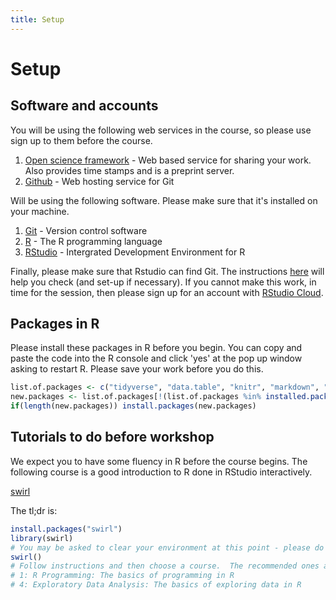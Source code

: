 ```yaml
---
title: Setup
---
```


Setup
===

## Software and accounts

You will be using the following web services in the course, so please use sign up to them before the course.

1. [Open science framework](https://osf.io) - Web based service for sharing your work. Also provides time stamps and is a preprint server.
1. [Github](https://github.com/) - Web hosting service for Git

Will be using the following software.  Please make sure that it's installed on your machine.

1. [Git](https://git-scm.com/) - Version control software
1. [R](https://www.r-project.org/) - The R programming language
1. [RStudio](https://www.rstudio.com/) - Intergrated Development Environment for R

Finally, please make sure that Rstudio can find Git. The instructions [here](https://happygitwithr.com/rstudio-see-git.html) will help you check (and set-up if necessary). If you cannot make this work, in time for the session, then please sign up for an account with [RStudio Cloud](https://rstudio.cloud).

## Packages in R

Please install these packages in R before you begin. You can copy and paste the code into the R console and click 'yes' at the pop up window asking to restart R.  Please save your work before you do this.

```r
list.of.packages <- c("tidyverse", "data.table", "knitr", "markdown", "rmarkdown")
new.packages <- list.of.packages[!(list.of.packages %in% installed.packages()[,"Package"])]
if(length(new.packages)) install.packages(new.packages)
```

## Tutorials to do before workshop

We expect you to have some fluency in R before the course begins. The following course is a good introduction to R done in RStudio interactively.

[swirl](https://swirlstats.com/students.html)

The tl;dr is:

```r
install.packages("swirl")
library(swirl)
# You may be asked to clear your environment at this point - please do that.
swirl()
# Follow instructions and then choose a course.  The recommended ones are:
# 1: R Programming: The basics of programming in R
# 4: Exploratory Data Analysis: The basics of exploring data in R
```
